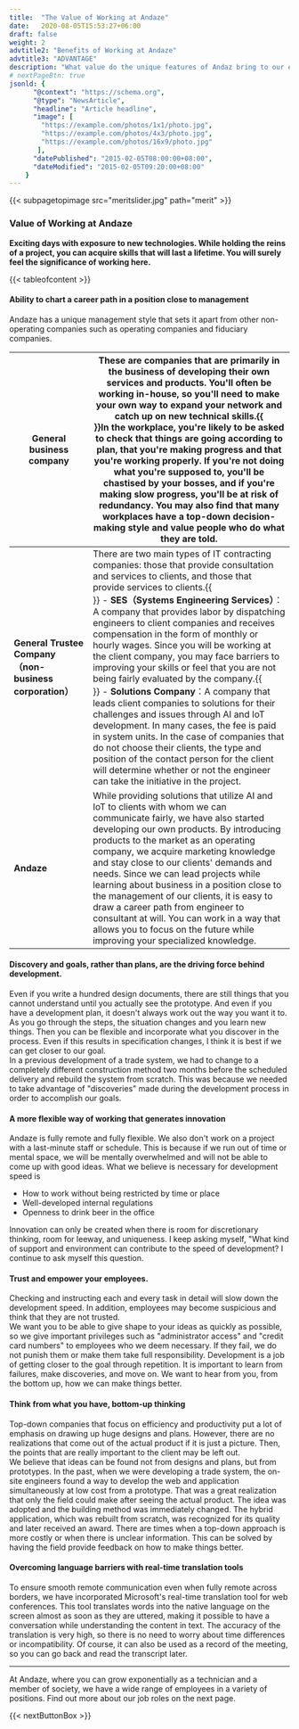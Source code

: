 ```yaml
---
title:  "The Value of Working at Andaze"
date:   2020-08-05T15:53:27+06:00
draft: false
weight: 2
advtitle2: "Benefits of Working at Andaze"
advtitle3: "ADVANTAGE"
description: "What value do the unique features of Andaz bring to our employees? Here we explain the 'benefits of working at Andaz.'"
# nextPageBtn: true
jsonld: {
      "@context": "https://schema.org",
      "@type": "NewsArticle",
      "headline": "Article headline",
      "image": [
        "https://example.com/photos/1x1/photo.jpg",
        "https://example.com/photos/4x3/photo.jpg",
        "https://example.com/photos/16x9/photo.jpg"
       ],
      "datePublished": "2015-02-05T08:00:00+08:00",
      "dateModified": "2015-02-05T09:20:00+08:00"
    }
---
```


{{< subpagetopimage src="meritslider.jpg" path="merit" >}}

### Value of Working at Andaze

**Exciting days with exposure to new technologies. While holding the reins of a project, you can acquire skills that will last a lifetime. You will surely feel the significance of working here.**  

{{< tableofcontent >}}

#### Ability to chart a career path in a position close to management

Andaze has a unique management style that sets it apart from other non-operating companies such as operating companies and fiduciary companies.

<div class='table-width'>

|**General business company**|These are companies that are primarily in the business of developing their own services and products. You'll often be working in-house, so you'll need to make your own way to expand your network and catch up on new technical skills.{{<br>}}In the workplace, you're likely to be asked to check that things are going according to plan, that you're making progress and that you're working properly. If you're not doing what you're supposed to, you'll be chastised by your bosses, and if you're making slow progress, you'll be at risk of redundancy. You may also find that many workplaces have a top-down decision-making style and value people who do what they are told.|
|---|---|
|**General Trustee Company（non-business corporation）**|There are two main types of IT contracting companies: those that provide consultation and services to clients, and those that provide services to clients.{{<br>}} - **SES（Systems Engineering Services）**：A company that provides labor by dispatching engineers to client companies and receives compensation in the form of monthly or hourly wages. Since you will be working at the client company, you may face barriers to improving your skills or feel that you are not being fairly evaluated by the company.{{<br>}} - **Solutions Company**：A company that leads client companies to solutions for their challenges and issues through AI and IoT development. In many cases, the fee is paid in system units. In the case of companies that do not choose their clients, the type and position of the contact person for the client will determine whether or not the engineer can take the initiative in the project.|
|**Andaze**|While providing solutions that utilize AI and IoT to clients with whom we can communicate fairly, we have also started developing our own products. By introducing products to the market as an operating company, we acquire marketing knowledge and stay close to our clients' demands and needs. Since we can lead projects while learning about business in a position close to the management of our clients, it is easy to draw a career path from engineer to consultant at will. You can work in a way that allows you to focus on the future while improving your specialized knowledge.|

</div>

#### Discovery and goals, rather than plans, are the driving force behind development.

Even if you write a hundred design documents, there are still things that you cannot understand until you actually see the prototype. And even if you have a development plan, it doesn't always work out the way you want it to. As you go through the steps, the situation changes and you learn new things. Then you can be flexible and incorporate what you discover in the process. Even if this results in specification changes, I think it is best if we can get closer to our goal.  
In a previous development of a trade system, we had to change to a completely different construction method two months before the scheduled delivery and rebuild the system from scratch. This was because we needed to take advantage of "discoveries" made during the development process in order to accomplish our goals.

#### A more flexible way of working that generates innovation

Andaze is fully remote and fully flexible. We also don't work on a project with a last-minute staff or schedule. This is because if we run out of time or mental space, we will be mentally overwhelmed and will not be able to come up with good ideas. What we believe is necessary for development speed is

- How to work without being restricted by time or place
- Well-developed internal regulations
- Openness to drink beer in the office

Innovation can only be created when there is room for discretionary thinking, room for leeway, and uniqueness. I keep asking myself, "What kind of support and environment can contribute to the speed of development? I continue to ask myself this question.

#### Trust and empower your employees.

Checking and instructing each and every task in detail will slow down the development speed. In addition, employees may become suspicious and think that they are not trusted.  
We want you to be able to give shape to your ideas as quickly as possible, so we give important privileges such as "administrator access" and "credit card numbers" to employees who we deem necessary. If they fail, we do not punish them or make them take full responsibility. Development is a job of getting closer to the goal through repetition. It is important to learn from failures, make discoveries, and move on. We want to hear from you, from the bottom up, how we can make things better.

#### Think from what you have, bottom-up thinking

Top-down companies that focus on efficiency and productivity put a lot of emphasis on drawing up huge designs and plans. However, there are no realizations that come out of the actual product if it is just a picture. Then, the points that are really important to the client may be left out.  
We believe that ideas can be found not from designs and plans, but from prototypes. In the past, when we were developing a trade system, the on-site engineers found a way to develop the web and application simultaneously at low cost from a prototype. That was a great realization that only the field could make after seeing the actual product. The idea was adopted and the building method was immediately changed. The hybrid application, which was rebuilt from scratch, was recognized for its quality and later received an award. There are times when a top-down approach is more costly or when there is unclear information. This can be solved by having the field provide feedback on how to make things better.

#### Overcoming language barriers with real-time translation tools

To ensure smooth remote communication even when fully remote across borders, we have incorporated Microsoft's real-time translation tool for web conferences. This tool translates words into the native language on the screen almost as soon as they are uttered, making it possible to have a conversation while understanding the content in text. The accuracy of the translation is very high, so there is no need to worry about time differences or incompatibility. Of course, it can also be used as a record of the meeting, so you can go back and read the transcript later.

---   

At Andaze, where you can grow exponentially as a technician and a member of society, we have a wide range of employees in a variety of positions. Find out more about our job roles on the next page.

{{< nextButtonBox >}}
